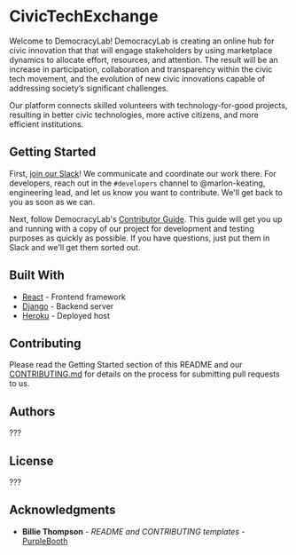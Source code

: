 # CivicTechExchange

Welcome to DemocracyLab! DemocracyLab is creating an online hub for civic innovation that that will engage stakeholders by using marketplace dynamics to allocate effort, resources, and attention. The result will be an increase in participation, collaboration and transparency within the civic tech movement, and the evolution of new civic innovations capable of addressing society’s significant challenges.

Our platform connects skilled volunteers with technology-for-good projects, resulting in better civic technologies, more active citizens, and more efficient institutions.


## Getting Started

First, [join our Slack](https://join.slack.com/t/democracylab-org/shared_invite/enQtMjQyNDMxOTY2NjA4LTU3MTYyM2EwYTRmMDYwNzUyNjg4YTk1NjEyZTg0ZjgxNzYwY2E5ODIyMTNjZGZkOTI5NTAyZTMwNTNiMWRiZTA)! We communicate and coordinate our work there. For developers, reach out in the `#developers` channel to @marlon-keating, engineering lead, and let us know you want to contribute. We'll get back to you as soon as we can.

Next, follow DemocracyLab's [Contributor Guide](https://docs.google.com/document/d/1OLQPFFJ8oz_BxpuxRxKKdZ2brmlUkVN3ICTdbA_axxY/). This guide will get you up and running with a copy of our project for development and testing purposes as quickly as possible. If you have questions, just put them in Slack and we'll get them sorted out.

## Built With

* [React](https://reactjs.org) - Frontend framework
* [Django](https://djangoproject.com) - Backend server
* [Heroku](https://heroku.com) - Deployed host

## Contributing

Please read the Getting Started section of this README and our  [CONTRIBUTING.md](https://github.com/DemocracyLab/CivicTechExchange/blob/master/CONTRIBUTING.md) for details on the process for submitting pull requests to us.


## Authors

???

## License

???


## Acknowledgments

* **Billie Thompson** - *README and CONTRIBUTING templates* - [PurpleBooth](https://github.com/PurpleBooth)
